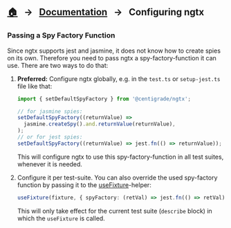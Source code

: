 ## [🏠][home] &nbsp; → &nbsp; **[Documentation][docs]** &nbsp; → &nbsp; Configuring ngtx

[home]: ../README.md
[docs]: ./overview.md
[index]: ./built-in.md
[usefixture]: ./helpers/use-fixture.md

### Passing a Spy Factory Function

Since ngtx supports jest and jasmine, it does not know how to create spies on its own.
Therefore you need to pass ngtx a spy-factory-function it can use.
There are two ways to do that:

1. **Preferred:** Configure ngtx globally, e.g. in the `test.ts` or `setup-jest.ts` file like that:

   ```ts
   import { setDefaultSpyFactory } from '@centigrade/ngtx';

   // for jasmine spies:
   setDefaultSpyFactory((returnValue) =>
     jasmine.createSpy().and.returnValue(returnValue),
   );
   // or for jest spies:
   setDefaultSpyFactory((returnValue) => jest.fn(() => returnValue));
   ```

   This will configure ngtx to use this spy-factory-function in all test suites, whenever it is needed.

2. Configure it per test-suite. You can also override the used spy-factory function by passing it to the [useFixture]-helper:

   ```ts
   useFixture(fixture, { spyFactory: (retVal) => jest.fn(() => retVal) });
   ```

   This will only take effect for the current test suite (`describe` block) in which the `useFixture` is called.
